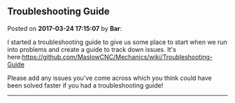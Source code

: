 ## Troubleshooting Guide
Posted on **2017-03-24 17:15:07** by **Bar**:

I started a troubleshooting guide to give us some place to start when we run into problems and create a guide to track down issues. It's here:https://github.com/MaslowCNC/Mechanics/wiki/Troubleshooting-Guide 



Please add any issues you've come across which you think could have been solved faster if you had a troubleshooting guide!

---

